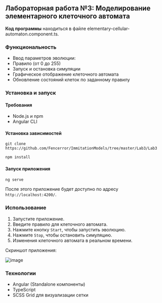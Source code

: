 ## Лабораторная работа №3: Моделирование элементарного клеточного автомата
**Код программы** находиться в файле elementary-cellular-automaton.component.ts.
### Функциональность
- Ввод параметров эволюции:
- Правило (от 0 до 255)
- Запуск и остановка симуляции
- Графическое отображение клеточного автомата
- Обновление состояний клеток по заданному правилу

### Установка и запуск
#### Требования
- Node.js и npm
- Angular CLI

#### Установка зависимостей
```
git clone https://github.com/Fencerror/ImmitationModels/tree/master/Lab3/Lab3
```

```sh
npm install
```

#### Запуск приложения
```sh
ng serve
```
После этого приложение будет доступно по адресу `http://localhost:4200/`.

### Использование
1. Запустите приложение.
2. Введите правило для клеточного автомата.
3. Нажмите кнопку `Start`, чтобы запустить эволюцию.
4. Нажмите `Stop`, чтобы остановить симуляцию.
5. Изменения клеточного автомата в реальном времени.

Скриншот приложения:

![image](https://github.com/user-attachments/assets/92a90175-90d8-45be-96cf-488755005b44)


### Технологии
- Angular (Standalone компоненты)
- TypeScript
- SCSS Grid для визуализации сетки



